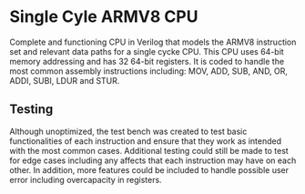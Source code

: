 # Single Cyle ARMV8 CPU
Complete and functioning CPU in Verilog that models the ARMV8 instruction set and relevant data paths for a single cycke CPU. This CPU uses 64-bit memory addressing and has 32 64-bit registers. It is coded to handle the most common assembly instructions including: MOV, ADD, SUB, AND, OR, ADDI, SUBI, LDUR and STUR. 

## Testing
Although unoptimized, the test bench was created to test basic functionalities of each instruction and ensure that they work as intended with the most common cases. Additional testing could still be made to test for edge cases including any affects that each instruction may have on each other. In addition, more features could be included to handle possible user error including overcapacity in registers.
